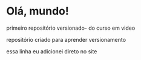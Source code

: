 # Olá, mundo!
 primeiro repositório versionado- do curso em video

repositório criado para aprender versionamento

essa linha eu adicionei direto no site
